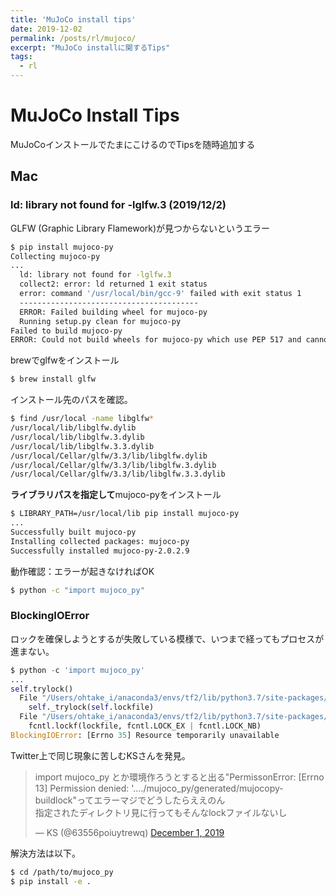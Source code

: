 ```yaml
---
title: 'MuJoCo install tips'
date: 2019-12-02
permalink: /posts/rl/mujoco/
excerpt: "MuJoCo installに関するTips"
tags:
  - rl
---
```


# MuJoCo Install Tips

MuJoCoインストールでたまにこけるのでTipsを随時追加する

## Mac

### ld: library not found for -lglfw.3 (2019/12/2)

GLFW (Graphic Library Flamework)が見つからないというエラー

```bash
$ pip install mujoco-py
Collecting mujoco-py
...
  ld: library not found for -lglfw.3
  collect2: error: ld returned 1 exit status
  error: command '/usr/local/bin/gcc-9' failed with exit status 1
  ----------------------------------------
  ERROR: Failed building wheel for mujoco-py
  Running setup.py clean for mujoco-py
Failed to build mujoco-py
ERROR: Could not build wheels for mujoco-py which use PEP 517 and cannot be installed directly
```

brewでglfwをインストール

```bash
$ brew install glfw
```

インストール先のパスを確認。

```bash
$ find /usr/local -name libglfw*
/usr/local/lib/libglfw.dylib
/usr/local/lib/libglfw.3.dylib
/usr/local/lib/libglfw.3.3.dylib
/usr/local/Cellar/glfw/3.3/lib/libglfw.dylib
/usr/local/Cellar/glfw/3.3/lib/libglfw.3.dylib
/usr/local/Cellar/glfw/3.3/lib/libglfw.3.3.dylib
```

**ライブラリパスを指定して**mujoco-pyをインストール

```bash
$ LIBRARY_PATH=/usr/local/lib pip install mujoco-py
...
Successfully built mujoco-py
Installing collected packages: mujoco-py
Successfully installed mujoco-py-2.0.2.9
```

動作確認：エラーが起きなければOK

```bash
$ python -c "import mujoco_py"
```

###  BlockingIOError

ロックを確保しようとするが失敗している模様で、いつまで経ってもプロセスが進まない。

```python
$ python -c 'import mujoco_py'
...
self.trylock()
  File "/Users/ohtake_i/anaconda3/envs/tf2/lib/python3.7/site-packages/fasteners/process_lock.py", line 217, in trylock
    self._trylock(self.lockfile)
  File "/Users/ohtake_i/anaconda3/envs/tf2/lib/python3.7/site-packages/fasteners/process_lock.py", line 250, in _trylock
    fcntl.lockf(lockfile, fcntl.LOCK_EX | fcntl.LOCK_NB)
BlockingIOError: [Errno 35] Resource temporarily unavailable
```

Twitter上で同じ現象に苦しむKSさんを発見。

<blockquote class="twitter-tweet"><p lang="ja" dir="ltr">import mujoco_py とか環境作ろうとすると出る&quot;PermissonError: [Errno 13] Permission denied: &#39;..../mujoco_py/generated/mujocopy-buildlock&quot;ってエラーマジでどうしたらええのん<br>指定されたディレクトリ見に行ってもそんなlockファイルないし</p>&mdash; KS (@63556poiuytrewq) <a href="https://twitter.com/63556poiuytrewq/status/1201124564232572928?ref_src=twsrc%5Etfw">December 1, 2019</a></blockquote> <script async src="https://platform.twitter.com/widgets.js" charset="utf-8"></script>

解決方法は以下。

```bash
$ cd /path/to/mujoco_py
$ pip install -e .
```

